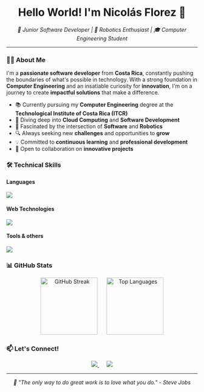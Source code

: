 <h1 align="center">Hello World! I'm Nicolás Florez 👋</h1>

<p align="center">
  <em>🚀 Junior Software Developer | 🤖 Robotics Enthusiast | 🎓 Computer Engineering Student</em>
</p>

---

### 👨‍💻 About Me

I'm a **passionate software developer** from **Costa Rica**, constantly pushing the boundaries of what's possible in technology. With a strong foundation in **Computer Engineering** and an insatiable curiosity for **innovation**, I'm on a journey to create **impactful solutions** that make a difference.

- 📚 Currently pursuing my **Computer Engineering** degree at the **Technological Institute of Costa Rica (ITCR)**
- 🌱 Diving deep into **Cloud Computing** and **Software Development**
- 🤖 Fascinated by the intersection of **Software** and **Robotics**
- 🔍 Always seeking new **challenges** and opportunities to **grow**
- 💡 Committed to **continuous learning** and **professional development**
- 🤝 Open to collaboration on **innovative projects**

### 🛠️ Technical Skills

<p align="center">
  <h4>Languages</h4>
  <a href="https://skillicons.dev">
    <img src="https://skillicons.dev/icons?i=cpp,cs,java,python,solidity&perline=5" />
  </a>

  <h4>Web Technologies</h4>
  <a href="https://skillicons.dev">
    <img src="https://skillicons.dev/icons?i=html,css,tailwind,javascript,typescript,react,nextjs&perline=7" />
  </a>

  <h4>Tools & others</h4>
  <a href="https://skillicons.dev">
    <img src="https://skillicons.dev/icons?i=nodejs,postgresql,figma,vscode,unity,vercel&perline=6" />
  </a>
</p>

### 📊 GitHub Stats
<div align="center">
    <img src="https://github-readme-streak-stats-mu-sandy.vercel.app?user=NicoFJ09&theme=merko" 
         alt="GitHub Streak" 
         height="150" />
  </a>
  &nbsp;&nbsp;&nbsp;&nbsp;
    <img src="https://github-readme-stats.vercel.app/api/top-langs?username=NicoFJ09&locale=en&hide_title=false&layout=compact&card_width=320&langs_count=5&theme=merko&hide_border=false" 
         alt="Top Languages" 
         height="150" />
  </a>
</div>

### 📫 Let's Connect!

<p align="center">
  <a href="mailto:florezjnicolas@gmail.com">
    <img src="https://img.shields.io/badge/Gmail-%23EA4335.svg?style=for-the-badge&logo=gmail&logoColor=white"/>
  </a>
  &nbsp;&nbsp;&nbsp;&nbsp;
  <a href="https://discord.com/users/nicof0906" target="_blank">
    <img src="https://img.shields.io/badge/Discord-%235865F2.svg?style=for-the-badge&logo=discord&logoColor=white"/>
  </a>
</p>

---

<p align="center">
  <em>🌟 "The only way to do great work is to love what you do." - Steve Jobs</em>
</p>

